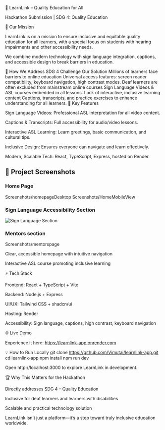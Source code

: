 
🌟 LearnLink – Quality Education for All

Hackathon Submission | SDG 4: Quality Education

🎯 Our Mission

LearnLink is on a mission to ensure inclusive and equitable quality education for all learners, with a special focus on students with hearing impairments and other accessibility needs.

We combine modern technology with sign language integration, captions, and accessible design to break barriers in education.

🌈 How We Address SDG 4
Challenge	Our Solution
Millions of learners face barriers to online education	Universal access features: screen reader compatibility, keyboard navigation, high contrast modes.
Deaf learners are often excluded from mainstream online courses	Sign Language Videos & ASL courses embedded in all lessons.
Lack of interactive, inclusive learning content	Captions, transcripts, and practice exercises to enhance understanding for all learners.
🚀 Key Features

Sign Language Videos: Professional ASL interpretation for all video content.

Captions & Transcripts: Full accessibility for audio/video lessons.

Interactive ASL Learning: Learn greetings, basic communication, and cultural tips.

Inclusive Design: Ensures everyone can navigate and learn effectively.

Modern, Scalable Tech: React, TypeScript, Express, hosted on Render.

## 📸 Project Screenshots

### Home Page
Screenshots/homepageDesktop
Screenshots/HomeMobileView

### Sign Language Accessibility Section
![Sign Language Section](./screenshots/asl-section.png)

### Mentors section
Screenshots/mentorspage

Clear, accessible homepage with intuitive navigation


Interactive ASL course promoting inclusive learning

⚡ Tech Stack

Frontend: React + TypeScript + Vite

Backend: Node.js + Express

UI/UX: Tailwind CSS + shadcn/ui

Hosting: Render

Accessibility: Sign language, captions, high contrast, keyboard navigation

🌐 Live Demo

Experience it here: https://learnlink-app.onrender.com

💡 How to Run Locally
git clone https://github.com/Vimutai/learnlink-app.git
cd learnlink-app
npm install
npm run dev

Open http://localhost:3000
 to explore LearnLink in development.

🏆 Why This Matters for the Hackathon

Directly addresses SDG 4 – Quality Education

Inclusive for deaf learners and learners with disabilities

Scalable and practical technology solution

LearnLink isn’t just a platform—it’s a step toward truly inclusive education worldwide.
